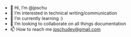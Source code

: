 - 👋 Hi, I’m @jpschu
- 👀 I’m interested in technical writing/communication
- 🌱 I’m currently learning :)
- 💞️ I’m looking to collaborate on all things documentation
- 📫 How to reach me jpschudev@gmail.com

<!---
jpschu/jpschu is a ✨ special ✨ repository because its `README.md` (this file) appears on your GitHub profile.
You can click the Preview link to take a look at your changes.
--->
